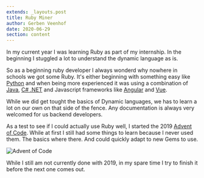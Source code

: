 ```yaml
---
extends: _layouts.post
title: Ruby Miner
author: Gerben Veenhof
date: 2020-06-29
section: content
---
```


In my current year I was learning Ruby as part of my internship. In the beginning I stuggled a lot to understand the dynamic language as is.

So as a beginning ruby developer I always wonderd why nowhere in schools we got some Ruby. It's either beginning with something easy like [Python](https://python.org/) and when being more experienced it was using a combination of [Java](https://www.java.com/nl/), [C# .NET](https://dotnet.microsoft.com/) and Javascript frameworks like [Angular](https://angular.io/) and [Vue](https://vuejs.org/).

While we did get tought the basics of Dynamic languages, we has to learn a lot on our own on that side of the fence. Any documentation is always very welcomed for us backend developers.

As a test to see if I could actually use Ruby well, I started the 2019 [Advent of Code](https://adventofcode.com/2019). While at first I still had some things to learn because I never used them. The basics where there. And could quickly adapt to new Gems to use.

![Advent of Code](/assets/images/posts/advent_of_code.png)

While I still am not currently done with 2019, in my spare time I try to finish it before the next one comes out.
